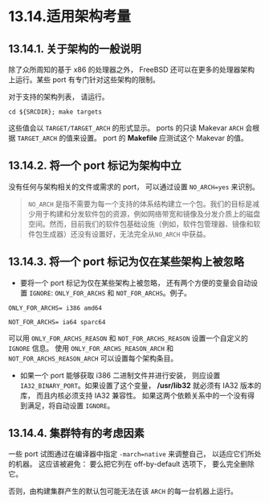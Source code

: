 # 13.14.适用架构考量


## 13.14.1. 关于架构的一般说明

除了众所周知的基于 x86 的处理器之外， FreeBSD 还可以在更多的处理器架构上运行。某些 port 有专门针对这些架构的限制。

对于支持的架构列表， 请运行。

```shell
cd ${SRCDIR}; make targets
```

这些值会以 `TARGET/TARGET_ARCH` 的形式显示。
ports 的只读 Makevar `ARCH` 会根据 `TARGET_ARCH` 的值来设置。
port 的 **Makefile** 应测试这个 Makevar 的值。

## 13.14.2. 将一个 port 标记为架构中立

没有任何与架构相关的文件或需求的 port， 可以通过设置 `NO_ARCH=yes` 来识别。

>`NO_ARCH` 是指不需要为每一个支持的体系结构建立一个包。我们的目标是减少用于构建和分发软件包的资源，例如网络带宽和镜像及分发介质上的磁盘空间。然而，目前我们的软件包基础设施（例如，软件包管理器、镜像和软件包生成器）还没有设置好，无法完全从``NO_ARCH`` 中获益。

## 13.14.3. 将一个 port 标记为仅在某些架构上被忽略

* 要将一个 port 标记为仅在某些架构上被忽略， 还有两个方便的变量会自动设置 `IGNORE`: `ONLY_FOR_ARCHS` 和 `NOT_FOR_ARCHS`。例子。

```shell
ONLY_FOR_ARCHS= i386 amd64
```

```shell
NOT_FOR_ARCHS= ia64 sparc64
```

可以用 `ONLY_FOR_ARCHS_REASON` 和 `NOT_FOR_ARCHS_REASON` 设置一个自定义的 `IGNORE` 信息。
使用 `ONLY_FOR_ARCHS_REASON_ARCH` 和 `NOT_FOR_ARCHS_REASON_ARCH` 可以设置每个架构条目。

* 如果一个 port 能够获取 i386 二进制文件并进行安装， 则应设置 `IA32_BINARY_PORT`。如果设置了这个变量， **/usr/lib32** 就必须有 IA32 版本的库， 而且内核必须支持 IA32 兼容性。
如果这两个依赖关系中的一个没有得到满足，将自动设置 `IGNORE`。

## 13.14.4. 集群特有的考虑因素

一些 port 试图通过在编译器中指定 `-march=native` 来调整自己， 以适应它们所处的机器。
这应该被避免： 要么把它列在 off-by-default 选项下， 要么完全删除它。

否则，由构建集群产生的默认包可能无法在该 `ARCH` 的每一台机器上运行。

